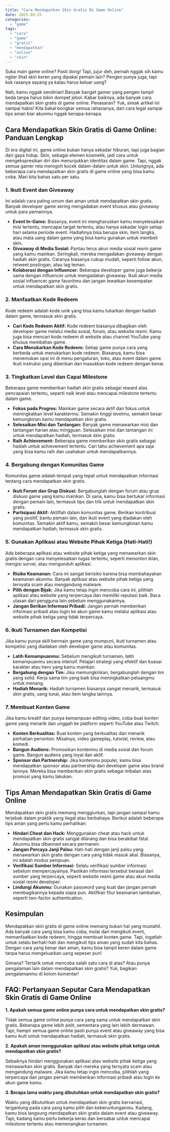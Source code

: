 ```yaml
---
title: "Cara Mendapatkan Skin Gratis Di Game Online"
date: 2025-09-25
categories: 
  - "game"
tags: 
  - "cara"
  - "game"
  - "gratis"
  - "mendapatkan"
  - "online"
  - "skin"
---
```


Suka main game online? Pasti dong! Tapi, jujur deh, pernah nggak sih kamu ngiler lihat skin keren yang dipakai pemain lain? Pengen punya juga, tapi kok rasanya sayang ya kalau harus keluar uang?

Nah, kamu nggak sendirian! Banyak banget gamer yang pengen tampil beda tanpa harus bikin dompet jebol. Kabar baiknya, ada banyak cara mendapatkan skin gratis di game online. Penasaran? Yuk, simak artikel ini sampai habis! Kita bakal bongkar semua rahasianya, dari cara legal sampai tips aman biar akunmu nggak kenapa-kenapa.

## Cara Mendapatkan Skin Gratis di Game Online: Panduan Lengkap

Di era digital ini, game online bukan hanya sekadar hiburan, tapi juga bagian dari gaya hidup. Skin, sebagai elemen kosmetik, jadi cara untuk mengekspresikan diri dan menunjukkan identitas dalam game. Tapi, nggak semua gamer rela merogoh kocek dalam-dalam untuk skin. Untungnya, ada beberapa cara mendapatkan skin gratis di game online yang bisa kamu coba. Mari kita bahas satu per satu.

### 1\. Ikuti Event dan Giveaway

Ini adalah cara paling umum dan aman untuk mendapatkan skin gratis. Banyak developer game sering mengadakan event khusus atau giveaway untuk para pemainnya.

- **Event In-Game:** Biasanya, event ini mengharuskan kamu menyelesaikan misi tertentu, mencapai target tertentu, atau hanya sekadar login setiap hari selama periode event. Hadiahnya bisa berupa skin, item langka, atau mata uang dalam game yang bisa kamu gunakan untuk membeli skin.
- **Giveaway di Media Sosial:** Pantau terus akun media sosial resmi game yang kamu mainkan. Seringkali, mereka mengadakan giveaway dengan hadiah skin gratis. Caranya biasanya cukup mudah, seperti follow akun, retweet postingan, atau tag teman.
- **Kolaborasi dengan Influencer:** Beberapa developer game juga bekerja sama dengan influencer untuk mengadakan giveaway. Ikuti akun media sosial influencer game favoritmu dan jangan lewatkan kesempatan untuk mendapatkan skin gratis.

### 2\. Manfaatkan Kode Redeem

Kode redeem adalah kode unik yang bisa kamu tukarkan dengan hadiah dalam game, termasuk skin gratis.

- **Cari Kode Redeem Aktif:** Kode redeem biasanya dibagikan oleh developer game melalui media sosial, forum, atau website resmi. Kamu juga bisa mencari kode redeem di website atau channel YouTube yang khusus membahas game.
- **Cara Menukarkan Kode Redeem:** Setiap game punya cara yang berbeda untuk menukarkan kode redeem. Biasanya, kamu bisa menemukan opsi ini di menu pengaturan, toko, atau event dalam game. Ikuti instruksi yang diberikan dan masukkan kode redeem dengan benar.

### 3\. Tingkatkan Level dan Capai Milestone

Beberapa game memberikan hadiah skin gratis sebagai reward atas pencapaian tertentu, seperti naik level atau mencapai milestone tertentu dalam game.

- **Fokus pada Progres:** Mainkan game secara aktif dan fokus untuk meningkatkan level karaktermu. Semakin tinggi levelmu, semakin besar kemungkinan kamu mendapatkan skin gratis.
- **Selesaikan Misi dan Tantangan:** Banyak game menawarkan misi dan tantangan harian atau mingguan. Selesaikan misi dan tantangan ini untuk mendapatkan hadiah, termasuk skin gratis.
- **Raih Achievement:** Beberapa game memberikan skin gratis sebagai hadiah untuk achievement tertentu. Cari tahu achievement apa saja yang bisa kamu raih dan usahakan untuk mendapatkannya.

### 4\. Bergabung dengan Komunitas Game

Komunitas game adalah tempat yang tepat untuk mendapatkan informasi tentang cara mendapatkan skin gratis.

- **Ikuti Forum dan Grup Diskusi:** Bergabunglah dengan forum atau grup diskusi game yang kamu mainkan. Di sana, kamu bisa bertukar informasi dengan pemain lain, termasuk tips dan trik untuk mendapatkan skin gratis.
- **Partisipasi Aktif:** Aktiflah dalam komunitas game. Berikan kontribusi yang positif, bantu pemain lain, dan ikuti event yang diadakan oleh komunitas. Semakin aktif kamu, semakin besar kemungkinan kamu mendapatkan hadiah, termasuk skin gratis.

### 5\. Gunakan Aplikasi atau Website Pihak Ketiga (Hati-Hati!)

Ada beberapa aplikasi atau website pihak ketiga yang menawarkan skin gratis dengan cara menyelesaikan tugas tertentu, seperti menonton iklan, mengisi survei, atau mengunduh aplikasi.

- **Risiko Keamanan:** Cara ini sangat berisiko karena bisa membahayakan keamanan akunmu. Banyak aplikasi atau website pihak ketiga yang ternyata scam atau mengandung malware.
- **Pilih dengan Bijak:** Jika kamu tetap ingin mencoba cara ini, pilihlah aplikasi atau website yang terpercaya dan memiliki reputasi baik. Baca ulasan dari pengguna lain sebelum menggunakannya.
- **Jangan Berikan Informasi Pribadi:** Jangan pernah memberikan informasi pribadi atau login ke akun game kamu melalui aplikasi atau website pihak ketiga yang tidak terpercaya.

### 6\. Ikuti Turnamen dan Kompetisi

Jika kamu punya skill bermain game yang mumpuni, ikuti turnamen atau kompetisi yang diadakan oleh developer game atau komunitas.

- **Latih Kemampuanmu:** Sebelum mengikuti turnamen, latih kemampuanmu secara intensif. Pelajari strategi yang efektif dan kuasai karakter atau hero yang kamu mainkan.
- **Bergabung dengan Tim:** Jika memungkinkan, bergabunglah dengan tim yang solid. Kerja sama tim yang baik bisa meningkatkan peluangmu untuk menang.
- **Hadiah Menarik:** Hadiah turnamen biasanya sangat menarik, termasuk skin gratis, uang tunai, atau item langka lainnya.

### 7\. Membuat Konten Game

Jika kamu kreatif dan punya kemampuan editing video, coba buat konten game yang menarik dan unggah ke platform seperti YouTube atau Twitch.

- **Konten Berkualitas:** Buat konten yang berkualitas dan menarik perhatian penonton. Misalnya, video gameplay, tutorial, review, atau komedi.
- **Bangun Audiens:** Promosikan kontenmu di media sosial dan forum game. Bangun audiens yang loyal dan aktif.
- **Sponsor dan Partnership:** Jika kontenmu populer, kamu bisa mendapatkan sponsor atau partnership dari developer game atau brand lainnya. Mereka bisa memberikan skin gratis sebagai imbalan atas promosi yang kamu lakukan.

## Tips Aman Mendapatkan Skin Gratis di Game Online

Mendapatkan skin gratis memang menggiurkan, tapi jangan sampai kamu terjebak dalam praktik yang ilegal atau berbahaya. Berikut adalah beberapa tips aman yang perlu kamu perhatikan:

- **Hindari Cheat dan Hack:** Menggunakan cheat atau hack untuk mendapatkan skin gratis sangat dilarang dan bisa berakibat fatal. Akunmu bisa dibanned secara permanen.
- **Jangan Percaya Janji Palsu:** Hati-hati dengan janji palsu yang menawarkan skin gratis dengan cara yang tidak masuk akal. Biasanya, ini adalah modus penipuan.
- **Verifikasi Sumber Informasi:** Selalu verifikasi sumber informasi sebelum mempercayainya. Pastikan informasi tersebut berasal dari sumber yang terpercaya, seperti website resmi game atau akun media sosial resmi developer.
- **Lindungi Akunmu:** Gunakan password yang kuat dan jangan pernah membagikannya kepada siapa pun. Aktifkan fitur keamanan tambahan, seperti two-factor authentication.

## Kesimpulan

Mendapatkan skin gratis di game online memang bukan hal yang mustahil. Ada banyak cara yang bisa kamu coba, mulai dari mengikuti event, memanfaatkan kode redeem, hingga membuat konten game. Tapi, ingatlah untuk selalu berhati-hati dan mengikuti tips aman yang sudah kita bahas. Dengan cara yang benar dan aman, kamu bisa tampil keren dalam game tanpa harus mengeluarkan uang sepeser pun!

Gimana? Tertarik untuk mencoba salah satu cara di atas? Atau punya pengalaman lain dalam mendapatkan skin gratis? Yuk, bagikan pengalamanmu di kolom komentar!

## FAQ: Pertanyaan Seputar Cara Mendapatkan Skin Gratis di Game Online

**1\. Apakah semua game online punya cara untuk mendapatkan skin gratis?**

Tidak semua game online punya cara yang sama untuk mendapatkan skin gratis. Beberapa game lebih pelit, sementara yang lain lebih dermawan. Tapi, hampir semua game online pasti punya event atau giveaway yang bisa kamu ikuti untuk mendapatkan hadiah, termasuk skin gratis.

**2\. Apakah aman menggunakan aplikasi atau website pihak ketiga untuk mendapatkan skin gratis?**

Sebaiknya hindari menggunakan aplikasi atau website pihak ketiga yang menawarkan skin gratis. Banyak dari mereka yang ternyata scam atau mengandung malware. Jika kamu tetap ingin mencoba, pilihlah yang terpercaya dan jangan pernah memberikan informasi pribadi atau login ke akun game kamu.

**3\. Berapa lama waktu yang dibutuhkan untuk mendapatkan skin gratis?**

Waktu yang dibutuhkan untuk mendapatkan skin gratis bervariasi, tergantung pada cara yang kamu pilih dan keberuntunganmu. Kadang, kamu bisa langsung mendapatkan skin gratis dalam event atau giveaway. Tapi, kadang kamu perlu bekerja keras dan bersabar untuk mencapai milestone tertentu atau memenangkan turnamen.
